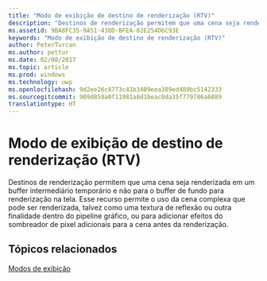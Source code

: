 ```yaml
---
title: "Modo de exibição de destino de renderização (RTV)"
description: "Destinos de renderização permitem que uma cena seja renderizada em um buffer intermediário temporário e não para o buffer de fundo para renderização na tela."
ms.assetid: 9BA8FC35-9A51-438D-BFEA-02E254D6C93E
keywords: "Modo de exibição de destino de renderização (RTV)"
author: PeterTurcan
ms.author: pettur
ms.date: 02/08/2017
ms.topic: article
ms.prod: windows
ms.technology: uwp
ms.openlocfilehash: 9d2ee26c8773c41b3409eea389ed489bc5142333
ms.sourcegitcommit: 909d859a0f11981a8d1beac0da35f779786a6889
translationtype: HT
---
```

# <a name="render-target-view-rtv"></a>Modo de exibição de destino de renderização (RTV)


Destinos de renderização permitem que uma cena seja renderizada em um buffer intermediário temporário e não para o buffer de fundo para renderização na tela. Esse recurso permite o uso da cena complexa que pode ser renderizada, talvez como uma textura de reflexão ou outra finalidade dentro do pipeline gráfico, ou para adicionar efeitos do sombreador de pixel adicionais para a cena antes da renderização.

## <a name="span-idrelated-topicsspanrelated-topics"></a><span id="related-topics"></span>Tópicos relacionados


[Modos de exibição](views.md)

 

 




